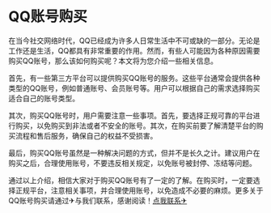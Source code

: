 # QQ账号购买

在当今社交网络时代，QQ已经成为许多人日常生活中不可或缺的一部分。无论是工作还是生活，QQ都具有非常重要的作用。然而，有些人可能因为各种原因需要购买QQ账号，那么该如何购买呢？本文将为您介绍一些相关信息。

首先，有一些第三方平台可以提供购买QQ账号的服务。这些平台通常会提供各种类型的QQ账号，例如普通账号、会员账号等。用户可以根据自己的需求选择购买适合自己的账号类型。

其次，购买QQ账号时，用户需要注意一些事项。首先，要选择正规可靠的平台进行购买，以免购买到非法或者不安全的账号。其次，在购买前要了解清楚平台的购买流程和售后服务，确保自己的权益不受损害。

最后，购买QQ账号虽然是一种解决问题的方式，但并不是长久之计。建议用户在购买之后，合理使用账号，不要违反相关规定，以免账号被封停、冻结等问题。

通过以上介绍，相信大家对于购买QQ账号有了一定的了解。在购买时，一定要选择正规平台，注意相关事项，并合理使用账号，以免造成不必要的麻烦。更多关于QQ账号购买请通过✈与我们联系，感谢阅读！[点我联系✈](https://web.G208.com)